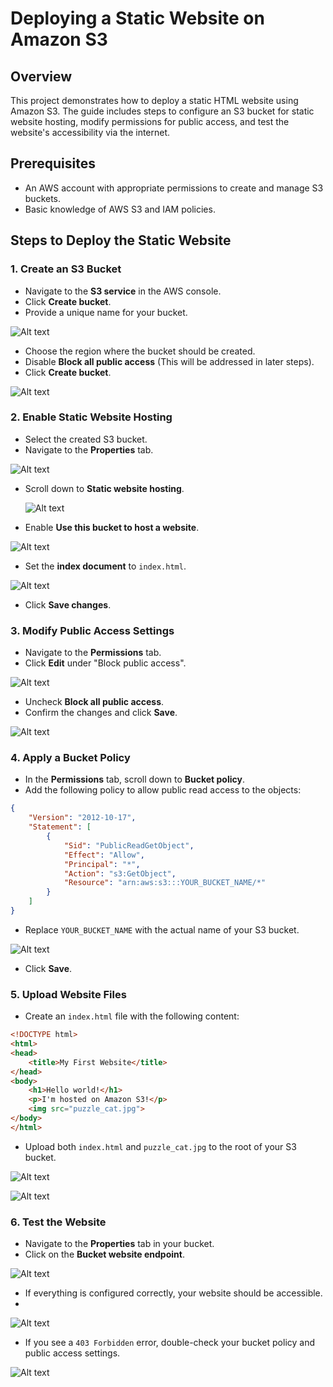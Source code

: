 # Deploying a Static Website on Amazon S3

## Overview
This project demonstrates how to deploy a static HTML website using Amazon S3. The guide includes steps to configure an S3 bucket for static website hosting, modify permissions for public access, and test the website's accessibility via the internet.

## Prerequisites
- An AWS account with appropriate permissions to create and manage S3 buckets.
- Basic knowledge of AWS S3 and IAM policies.

## Steps to Deploy the Static Website

### 1. Create an S3 Bucket
- Navigate to the **S3 service** in the AWS console.
- Click **Create bucket**.
- Provide a unique name for your bucket.

 ![Alt text](createbucket.png)
 
- Choose the region where the bucket should be created.
- Disable **Block all public access** (This will be addressed in later steps).
- Click **Create bucket**.

 ![Alt text](bucket-created.png)
  

### 2. Enable Static Website Hosting
- Select the created S3 bucket.
- Navigate to the **Properties** tab.
  
![Alt text](properties.png)
  
- Scroll down to **Static website hosting**.

  ![Alt text](endpoint.png)
  
- Enable **Use this bucket to host a website**.

![Alt text](enble-staticwebsite.png)
  
- Set the **index document** to `index.html`.
  
![Alt text](index-html.png)
  
- Click **Save changes**.

### 3. Modify Public Access Settings
- Navigate to the **Permissions** tab.
- Click **Edit** under "Block public access".

![Alt text](public-access.png)
  
- Uncheck **Block all public access**.
- Confirm the changes and click **Save**.

![Alt text](confirm-publicaccess.png)

### 4. Apply a Bucket Policy
- In the **Permissions** tab, scroll down to **Bucket policy**.
- Add the following policy to allow public read access to the objects:

```json
{
    "Version": "2012-10-17",
    "Statement": [
        {
            "Sid": "PublicReadGetObject",
            "Effect": "Allow",
            "Principal": "*",
            "Action": "s3:GetObject",
            "Resource": "arn:aws:s3:::YOUR_BUCKET_NAME/*"
        }
    ]
}
```

- Replace `YOUR_BUCKET_NAME` with the actual name of your S3 bucket.

![Alt text](bucket-policy.png)
  
- Click **Save**.

### 5. Upload Website Files
- Create an `index.html` file with the following content:

```html
<!DOCTYPE html>
<html>
<head>
    <title>My First Website</title>
</head>
<body>
    <h1>Hello world!</h1>
    <p>I'm hosted on Amazon S3!</p>
    <img src="puzzle_cat.jpg">
</body>    
</html>
```

- Upload both `index.html` and `puzzle_cat.jpg` to the root of your S3 bucket.
  
![Alt text](uploadfile.png)

![Alt text](uploaded.png)

### 6. Test the Website
- Navigate to the **Properties** tab in your bucket.
- Click on the **Bucket website endpoint**.

![Alt text](endpoint.png)
  
- If everything is configured correctly, your website should be accessible.
- 
![Alt text](static-website.png)
  
- If you see a `403 Forbidden` error, double-check your bucket policy and public access settings.

![Alt text](error.png)

